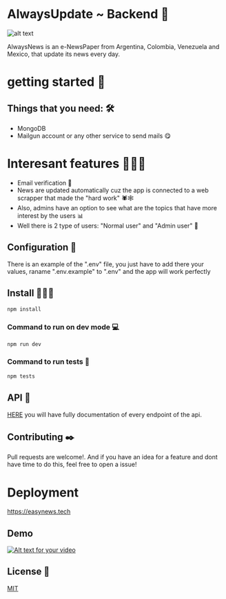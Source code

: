 # AlwaysUpdate ~ Backend 📰

![alt text](https://s3.us-west-2.amazonaws.com/secure.notion-static.com/13c1f597-c78c-48cb-b063-d53188615dea/alwaysupdate.vercel.app_login_%2810%29.png?X-Amz-Algorithm=AWS4-HMAC-SHA256&X-Amz-Credential=AKIAT73L2G45O3KS52Y5%2F20201028%2Fus-west-2%2Fs3%2Faws4_request&X-Amz-Date=20201028T172015Z&X-Amz-Expires=86400&X-Amz-Signature=3bfe3af415897a09aef8f5ce74657160b5936dba0d0f06836a04df226a4cda2d&X-Amz-SignedHeaders=host&response-content-disposition=filename%20%3D%22alwaysupdate.vercel.app_login_%2810%29.png%22)

AlwaysNews is an e-NewsPaper from Argentina, Colombia, Venezuela and Mexico, that update its news every day.

# getting started 🚀
## Things that you need: 🛠️
 * MongoDB
 * Mailgun account or any other service to send mails 😋
 
# Interesant features 🧨✨🎉
  * Email verification 📩
  * News are updated automatically cuz the app is connected to a web scrapper that made the "hard work" 🕷🕸 
  * Also, admins have an option to see what are the topics that have more interest by the users 📊
  * Well there is 2 type of users: "Normal user" and "Admin user" 👥

 
## Configuration 🔧
There is an example of the ".env" file, you just have to add there your values, raname ".env.example" to ".env" and the app will work perfectly


## Install 🎻🎸🎺
```bash
npm install
```


### Command to run on dev mode 💻
```bash
npm run dev
```

### Command to run tests 📎
```bash
npm tests
```


## API 🌈
[HERE](https://documenter.getpostman.com/view/10936341/TVRrVjg4) you will have fully documentation of every endpoint of the api.


## Contributing ✒️
Pull requests are welcome!. And if you have an idea for a feature and dont have time to do this, feel free to open a issue!


# Deployment
https://easynews.tech

## Demo

[![Alt text for your video](https://s3.us-west-2.amazonaws.com/secure.notion-static.com/473ce9d0-9aa9-4f36-8807-07d561fe329b/video.png?X-Amz-Algorithm=AWS4-HMAC-SHA256&X-Amz-Credential=AKIAT73L2G45O3KS52Y5%2F20201104%2Fus-west-2%2Fs3%2Faws4_request&X-Amz-Date=20201104T163553Z&X-Amz-Expires=86400&X-Amz-Signature=5686e73ea4d4bec8167d27584b9060564d7093e45eaea4bfd9940c3a3e51ff84&X-Amz-SignedHeaders=host&response-content-disposition=filename%20%3D%22video.png%22)](https://www.youtube.com/watch?v=kDm-sx_sU5o)

## License 📄
[MIT](https://choosealicense.com/licenses/mit/)

